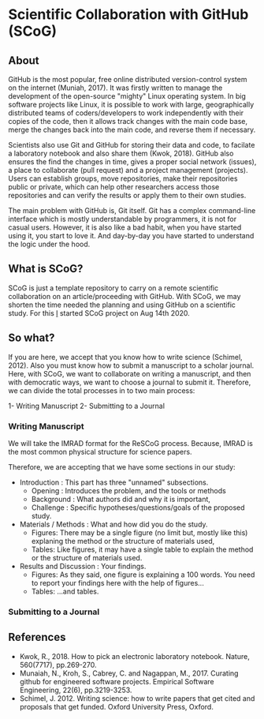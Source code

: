 # Scientific Collaboration with GitHub (SCoG)

## About

GitHub is the most popular, free online distributed version-control system on the internet (Muniah, 2017). It was firstly written to manage the development of the open-source "mighty" Linux operating system. In big software projects like Linux, it is possible to work with large, geographically distributed teams of coders/developers to work independently with their  copies of the code, then it allows track changes with the main code base, merge the changes back into the main code, and reverse them if necessary.

Scientists also use Git and GitHub for storing their data and code, to facilate a laboratory notebook and also share them (Kwok, 2018). GitHub also ensures the find the changes in time, gives a proper social network (issues), a place to collaborate (pull request) and a project management (projects). Users can establish groups, move repositories, make their repositories public or private, which can help other researchers access those repositories and can verify the results or apply them to their own studies.

The main problem with GitHub is, Git itself. Git has a complex command-line interface which is mostly understandable by programmers, it is not for casual users. However, it is also like a bad habit, when you have started using it, you start to love it. And day-by-day you have started to understand the logic under the hood.

## What is SCoG?

SCoG is just a template repository to carry on a remote scientific collaboration on an article/proceeding with GitHub. With SCoG, we may shorten the time needed the planning and using GitHub on a scientific study. For this [I](https://sblisesivdin.github.io) started SCoG project on Aug 14th 2020.

## So what?
If you are here, we accept that you know how to write science (Schimel, 2012). Also you must know how to submit a manuscript to a scholar journal. Here, with SCoG, we want to collaborate on writing a manuscript, and then with democratic ways, we want to choose a journal to submit it. Therefore, we can divide the total processes in to two main process:

1- Writing Manuscript
2- Submitting to a Journal

### Writing Manuscript

We will take the IMRAD format for the ReSCoG process. Because, IMRAD is the most common physical structure for science papers.

Therefore, we are accepting that we have some sections in our study:
* Introduction : This part has three "unnamed" subsections.
  * Opening : Introduces the problem, and the tools or methods
  * Background : What authors did and why it is important,
  * Challenge : Specific hypotheses/questions/goals of the proposed study.
* Materials / Methods : What and how did you do the study.
  * Figures: There may be a single figure (no limit but, mostly like this) explaning the method or the structure of materials used,
  * Tables: Like figures, it may have a single table to explain the method or the structure of materials used.
* Results and Discussion : Your findings.
  * Figures: As they said, one figure is explaining a 100 words. You need to report your findings here with the help of figures...
  * Tables: ...and tables.

### Submitting to a Journal

## References

* Kwok, R., 2018. How to pick an electronic laboratory notebook. Nature, 560(7717), pp.269-270.
* Munaiah, N., Kroh, S., Cabrey, C. and Nagappan, M., 2017. Curating github for engineered software projects. Empirical Software Engineering, 22(6), pp.3219-3253.
* Schimel, J. 2012. Writing science: how to write papers that get cited and proposals that get funded. Oxford University Press, Oxford.
